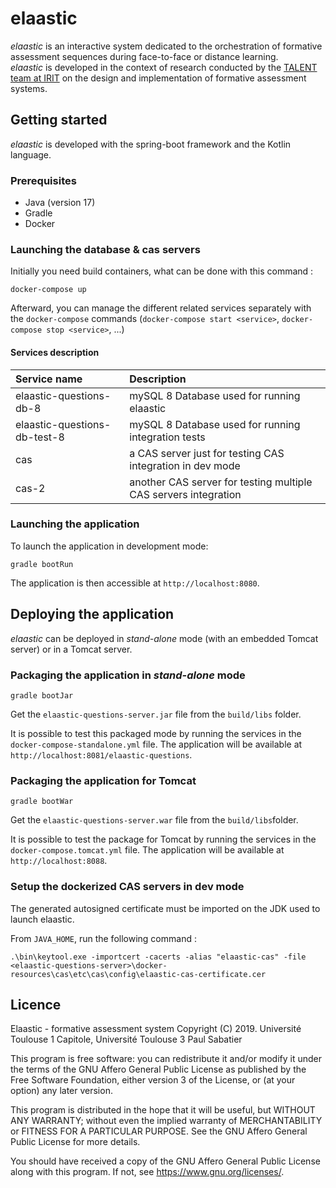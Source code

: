 # elaastic

_elaastic_ is an interactive system dedicated to the orchestration of formative assessment sequences during face-to-face
or distance learning.        
_elaastic_ is developed in the context of research
conducted by
the [TALENT team at IRIT](https://www.irit.fr/en/departement/dep-interaction-collective-intelligence/talent-team/) on
the design and implementation of formative
assessment systems.

## Getting started

_elaastic_ is developed with the spring-boot framework and the Kotlin language.

### Prerequisites

* Java (version 17)
* Gradle
* Docker

### Launching the database & cas servers

Initially you need build containers, what can be done with this command :

````
docker-compose up
````

Afterward, you can manage the different related services separately with the `docker-compose` commands
(`docker-compose start <service>`, `docker-compose stop <service>`, ...)

#### Services description

| Service name                 | Description                                                     |
|:-----------------------------|:----------------------------------------------------------------| 
| elaastic-questions-db-8      | mySQL 8 Database used for running elaastic                      |
| elaastic-questions-db-test-8 | mySQL 8 Database used for running integration tests             |
| cas                          | a CAS server just for testing CAS integration in dev mode       |
| cas-2                        | another CAS server for testing multiple CAS servers integration |


### Launching the application

To launch the application in development mode:

````
gradle bootRun
````

The application is then accessible at `http://localhost:8080`.

## Deploying the application

_elaastic_ can be deployed in _stand-alone_ mode (with an embedded Tomcat server) or in a Tomcat server.

### Packaging the application in _stand-alone_ mode

````
gradle bootJar
````

Get the `elaastic-questions-server.jar` file from the `build/libs` folder.

It is possible to test this packaged mode by running the services in the `docker-compose-standalone.yml` file.
The application will be available at `http://localhost:8081/elaastic-questions`.

### Packaging the application for Tomcat

````
gradle bootWar
````

Get the `elaastic-questions-server.war` file from the `build/libs`folder.

It is possible to test the package for Tomcat by running the services in the `docker-compose.tomcat.yml` file.
The application will be available at `http://localhost:8088`.
       
### Setup the dockerized CAS servers in dev mode
 The generated autosigned certificate must be imported on the JDK used to launch elaastic.

From `JAVA_HOME`, run the following command :
``` 
.\bin\keytool.exe -importcert -cacerts -alias "elaastic-cas" -file <elaastic-questions-server>\docker-resources\cas\etc\cas\config\elaastic-cas-certificate.cer
```

## Licence

Elaastic - formative assessment system
Copyright (C) 2019. Université Toulouse 1 Capitole, Université Toulouse 3 Paul Sabatier

This program is free software: you can redistribute it and/or modify
it under the terms of the GNU Affero General Public License as
published by the Free Software Foundation, either version 3 of the
License, or (at your option) any later version.

This program is distributed in the hope that it will be useful,
but WITHOUT ANY WARRANTY; without even the implied warranty of
MERCHANTABILITY or FITNESS FOR A PARTICULAR PURPOSE. See the
GNU Affero General Public License for more details.

You should have received a copy of the GNU Affero General Public License
along with this program. If not, see <https://www.gnu.org/licenses/>.

